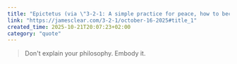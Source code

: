 ```yaml
---
title: "Epictetus (via \"3-2-1: A simple practice for peace, how to become disciplined, and being bold\")"
link: "https://jamesclear.com/3-2-1/october-16-2025#title_1"
created_time: 2025-10-21T20:07:23+02:00
category: "quote"
---
```

> Don't explain your philosophy. Embody it.